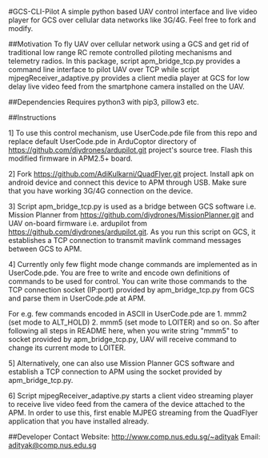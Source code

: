 #GCS-CLI-Pilot
A simple python based UAV control interface and live video player for GCS over cellular data networks like 3G/4G. Feel free to fork and modify.

##Motivation
To fly UAV over cellular network using a GCS and get rid of traditional low range RC remote controlled piloting mechanisms and telemetry radios. In this package, script apm_bridge_tcp.py provides a command line interface to pilot UAV over TCP while script mjpegReceiver_adaptive.py provides a client media player at GCS for low delay live video feed from the smartphone camera installed on the UAV.

##Dependencies
Requires python3 with pip3, pillow3 etc. 

##Instructions

1] To use this control mechanism, use UserCode.pde file from this repo and replace default UserCode.pde in ArduCoptor directory of https://github.com/diydrones/ardupilot.git project's source tree. Flash this modified firmware in APM2.5+ board.  

2] Fork https://github.com/AdiKulkarni/QuadFlyer.git project. Install apk on android device and connect this device to APM through USB. Make sure that you have working 3G/4G connection on the device. 

3] Script apm_bridge_tcp.py is used as a bridge between GCS software i.e. Mission Planner from https://github.com/diydrones/MissionPlanner.git and UAV on-board firmware i.e. ardupilot from https://github.com/diydrones/ardupilot.git. As you run this script on GCS, it establishes a TCP connection to transmit mavlink command messages between GCS to APM. 

4] Currently only few flight mode change commands are implemented as in UserCode.pde. You are free to write and encode own definitions of commands to be used for control. You can write those commands to the TCP connection socket (IP:port) provided by apm_bridge_tcp.py from GCS and parse them in UserCode.pde at APM.

For e.g. few commands encoded in ASCII in UserCode.pde are
    1. mmm2 (set mode to ALT_HOLD)
    2. mmm5 (set mode to LOITER) and so on.
So after following all steps in README here, when you write string "mmm5" to socket provided by apm_bridge_tcp.py, UAV will receive command to change its current mode to LOITER.

5] Alternatively, one can also use Mission Planner GCS software and establish a TCP connection to APM using the socket provided by apm_bridge_tcp.py.

6] Script mjpegReceiver_adaptive.py starts a client video streaming player to receive live video feed from the camera of the device attached to the APM. In order to use this, first enable MJPEG streaming from the QuadFlyer application that you have installed already. 

##Developer Contact
Website: http://www.comp.nus.edu.sg/~adityak
Email: adityak@comp.nus.edu.sg

